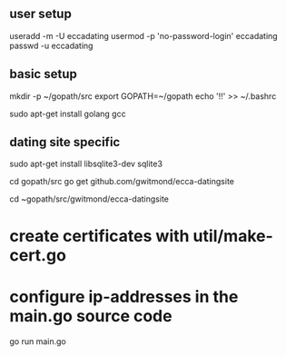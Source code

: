 
## user setup

useradd -m -U eccadating
usermod -p 'no-password-login' eccadating
passwd -u eccadating

## basic setup

mkdir -p ~/gopath/src
export GOPATH=~/gopath
echo '!!' >> ~/.bashrc

sudo apt-get install golang gcc


## dating site specific
sudo apt-get install libsqlite3-dev sqlite3

cd gopath/src
go get github.com/gwitmond/ecca-datingsite

cd ~gopath/src/gwitmond/ecca-datingsite
# create certificates with util/make-cert.go

# configure ip-addresses in the main.go source code

go run main.go